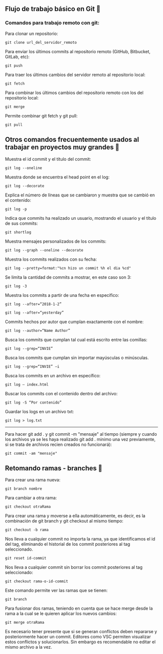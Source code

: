 ## Flujo de trabajo básico en Git :rowboat:

### Comandos para trabajo remoto con git:

Para clonar un repositorio:
```
git clone url_del_servidor_remoto
```

Para enviar los últimos commits al repositorio remoto (GitHub, Bitbucket, GitLab, etc):
```
git push
```

Para traer los últimos cambios del servidor remoto al repositorio local:

```
git fetch
```

Para combinar los últimos cambios del repositorio remoto con los del repositorio local:
```
git merge
```

Permite combinar git fetch y git pull:

```
git pull
```

 Otros comandos frecuentemente usados al trabajar en proyectos muy grandes :office:
 ---

Muestra el id commit y el título del commit:
 ```
git log --oneline
```

 Muestra donde se encuentra el head point en el log:
```
git log --decorate
```

Explica el número de líneas que se cambiaron y muestra que se cambió en el contenido:
```
git log -p
```

Indica que commits ha realizado un usuario, mostrando el usuario y el título de sus commits:
```
git shortlog
```

Muestra mensajes personalizados de los commits:
```
git log --graph --oneline --decorate
```
Muestra los commits realizados con su fecha:
```
git log --pretty=format:"%cn hizo un commit %h el dia %cd"
```

Se limita la cantidad de commits a mostrar, en este caso son 3:

```
git log -3
```

Muestra los commits a partir de una fecha en especifico:

```
git log --after=“2018-1-2”
```

```
git log --after=“yesterday”
```

Commits hechos por autor que cumplan exactamente con el nombre:

```
git log --author=“Name Author”
```
Busca los commits que cumplan tal cual está escrito entre las comillas:
```
git log --grep=“INVIE”
```

Busca los commits que cumplan sin importar mayúsculas o minúsculas.
```
git log --grep=“INVIE” –i
```

Busca los commits en un archivo en específico:
```
git log – index.html
```

Buscar los commits con el contenido dentro del archivo:
```
git log -S “Por contenido”
```

Guardar los logs en un archivo txt:
```
git log > log.txt
```

---

Para hacer git add . y git commit -m "mensaje" al tiempo (siempre y cuando los archivos ya se les haya realizado git add . minimo una vez previamente, si se trata de archivos recien creados no funcionará):

```
git commit -am "mensaje"
```

## Retomando ramas - branches :herb:

Para crear una rama nueva:

```
git branch nombre
```

Para cambiar a otra rama:

```
git checkout otraRama
```

Para crear una rama y moverse a ella automáticamente, es decir, es la combinación de git branch y git checkout al mismo tiempo:

```
git checkout -b rama
```

Nos lleva a cualquier commit no importa la rama, ya que identificamos el id del tag, eliminando el historial de los commit posteriores al tag seleccionado.
```
git reset id-commit
```

Nos lleva a cualquier commit sin borrar los commit posteriores al tag seleccionado:

```
git checkout rama-o-id-commit
```

Este comando permite ver las ramas que se tienen:

```
git branch
```

Para fusionar dos ramas, teniendo en cuenta que se hace merge desde la rama a la cual se le quieren aplicar los nuevos cambios:

```
git merge otraRama
```

Es necesario tener presente que si se generan conflictos deben repararse y posteriormente hacer un commit. Editores como VSC permiten visualizar estos conflictos y solucionarlos. Sin embargo es recomendable no editar el mismo archivo a la vez. 

